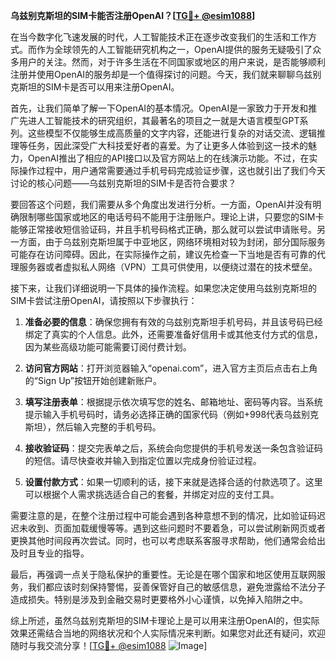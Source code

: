 **乌兹别克斯坦的SIM卡能否注册OpenAI？[[TG💪+ @esim1088](https://t.me/s/esim1088)]**

在当今数字化飞速发展的时代，人工智能技术正在逐步改变我们的生活和工作方式。而作为全球领先的人工智能研究机构之一，OpenAI提供的服务无疑吸引了众多用户的关注。然而，对于许多生活在不同国家或地区的用户来说，是否能够顺利注册并使用OpenAI的服务却是一个值得探讨的问题。今天，我们就来聊聊乌兹别克斯坦的SIM卡是否可以用来注册OpenAI。

首先，让我们简单了解一下OpenAI的基本情况。OpenAI是一家致力于开发和推广先进人工智能技术的研究组织，其最著名的项目之一就是大语言模型GPT系列。这些模型不仅能够生成高质量的文字内容，还能进行复杂的对话交流、逻辑推理等任务，因此深受广大科技爱好者的喜爱。为了让更多人体验到这一技术的魅力，OpenAI推出了相应的API接口以及官方网站上的在线演示功能。不过，在实际操作过程中，用户通常需要通过手机号码完成验证步骤，这也就引出了我们今天讨论的核心问题——乌兹别克斯坦的SIM卡是否符合要求？

要回答这个问题，我们需要从多个角度出发进行分析。一方面，OpenAI并没有明确限制哪些国家或地区的电话号码不能用于注册账户。理论上讲，只要您的SIM卡能够正常接收短信验证码，并且手机号码格式正确，那么就可以尝试申请账号。另一方面，由于乌兹别克斯坦属于中亚地区，网络环境相对较为封闭，部分国际服务可能存在访问障碍。因此，在实际操作之前，建议先检查一下当地是否有可靠的代理服务器或者虚拟私人网络（VPN）工具可供使用，以便绕过潜在的技术壁垒。

接下来，让我们详细说明一下具体的操作流程。如果您决定使用乌兹别克斯坦的SIM卡尝试注册OpenAI，请按照以下步骤执行：

1. **准备必要的信息**：确保您拥有有效的乌兹别克斯坦手机号码，并且该号码已经绑定了真实的个人信息。此外，还需要准备好信用卡或其他支付方式的信息，因为某些高级功能可能需要订阅付费计划。

2. **访问官方网站**：打开浏览器输入“openai.com”，进入官方主页后点击右上角的“Sign Up”按钮开始创建新账户。

3. **填写注册表单**：根据提示依次填写您的姓名、邮箱地址、密码等内容。当系统提示输入手机号码时，请务必选择正确的国家代码（例如+998代表乌兹别克斯坦），然后输入完整的手机号码。

4. **接收验证码**：提交完表单之后，系统会向您提供的手机号发送一条包含验证码的短信。请尽快查收并输入到指定位置以完成身份验证过程。

5. **设置付款方式**：如果一切顺利的话，接下来就是选择合适的付款选项了。这里可以根据个人需求挑选适合自己的套餐，并绑定对应的支付工具。

需要注意的是，在整个注册过程中可能会遇到各种意想不到的情况，比如验证码迟迟未收到、页面加载缓慢等等。遇到这些问题时不要着急，可以尝试刷新网页或者更换其他时间段再次尝试。同时，也可以考虑联系客服寻求帮助，他们通常会给出及时且专业的指导。

最后，再强调一点关于隐私保护的重要性。无论是在哪个国家和地区使用互联网服务，我们都应该时刻保持警惕，妥善保管好自己的敏感信息，避免泄露给不法分子造成损失。特别是涉及到金融交易时更要格外小心谨慎，以免掉入陷阱之中。

综上所述，虽然乌兹别克斯坦的SIM卡理论上是可以用来注册OpenAI的，但实际效果还需结合当地的网络状况和个人实际情况来判断。如果您对此还有疑问，欢迎随时与我交流分享！[[TG💪+ @esim1088](https://t.me/s/esim1088) ![Image](https://i.postimg.cc/4NQfJmqS/Snipaste-2025-05-13-00-14-12.png)]